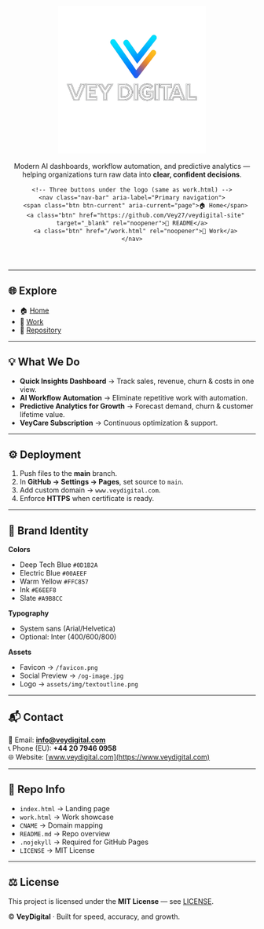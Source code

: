 <p align="center">
  <img src="assets/img/logotranparentoutlinetext.png" alt="VeyDigital Logo" width="300"/>
</p>
 <header>

  <p align="center">
  Modern AI dashboards, workflow automation, and predictive analytics —  
  helping organizations turn raw data into <strong>clear, confident decisions</strong>.
</p>

    <!-- Three buttons under the logo (same as work.html) -->
    <nav class="nav-bar" aria-label="Primary navigation">
      <span class="btn btn-current" aria-current="page">🏠 Home</span>
      <a class="btn" href="https://github.com/Vey27/veydigital-site" target="_blank" rel="noopener">📄 README</a>
      <a class="btn" href="/work.html" rel="noopener">🧰 Work</a>
    </nav>
  </header>



---


## 🌐 Explore
- 🏠 [Home](https://www.veydigital.com)  
- 🧰 [Work](https://www.veydigital.com/work.html)  
- 📄 [Repository](https://github.com/Vey27/veydigital-site)  

---

## 💡 What We Do
- **Quick Insights Dashboard** → Track sales, revenue, churn & costs in one view.  
- **AI Workflow Automation** → Eliminate repetitive work with automation.  
- **Predictive Analytics for Growth** → Forecast demand, churn & customer lifetime value.  
- **VeyCare Subscription** → Continuous optimization & support.  

---

## ⚙️ Deployment
1. Push files to the **main** branch.  
2. In **GitHub → Settings → Pages**, set source to `main`.  
3. Add custom domain → `www.veydigital.com`.  
4. Enforce **HTTPS** when certificate is ready.  

---

## 🎨 Brand Identity
**Colors**
- Deep Tech Blue `#0D1B2A`  
- Electric Blue `#00AEEF`  
- Warm Yellow `#FFC857`  
- Ink `#E6EEF8`  
- Slate `#A9B8CC`  

**Typography**
- System sans (Arial/Helvetica)  
- Optional: Inter (400/600/800)  

**Assets**
- Favicon → `/favicon.png`  
- Social Preview → `/og-image.jpg`  
- Logo → `assets/img/textoutline.png`  

---

## 📬 Contact
📧 Email: **info@veydigital.com**  
📞 Phone (EU): **+44 20 7946 0958**  
🌐 Website: [www.veydigital.com](https://www.veydigital.com)  

---

## 📂 Repo Info
- `index.html` → Landing page  
- `work.html` → Work showcase  
- `CNAME` → Domain mapping  
- `README.md` → Repo overview  
- `.nojekyll` → Required for GitHub Pages  
- `LICENSE` → MIT License  

---

## ⚖️ License
This project is licensed under the **MIT License** — see [LICENSE](LICENSE).  

© **VeyDigital** · Built for speed, accuracy, and growth.
